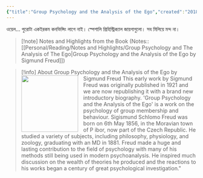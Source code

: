 ```yaml
---
{"title":"Group Psychology and the Analysis of the Ego","created":"2018-12-08T00:00:00+06:00","updated":"2023-01-08T19:39:26+06:00","read_count":1,"authors":["Sigmund Freud","Peter Gay","James Strachey"],"isbn10":393007707,"status":"Read","rating":3,"dg-publish":true,"reviewed":true,"log":[{"status":"Read","timestamp":"2019-11-18T00:00:00+06:00"},{"status":"To Read","timestamp":"2018-12-08T00:00:00+06:00"}],"cover":"https://images-na.ssl-images-amazon.com/images/S/compressed.photo.goodreads.com/books/1348726298i/97739.jpg","dg-metatags":{"og:image":"https://images-na.ssl-images-amazon.com/images/S/compressed.photo.goodreads.com/books/1348726298i/97739.jpg"},"tags":["psychology"],"permalink":"/personal/reading/books/read/group-psychology-and-the-analysis-of-the-ego-by-sigmund-freud/","metatags":{"og:image":"https://images-na.ssl-images-amazon.com/images/S/compressed.photo.goodreads.com/books/1348726298i/97739.jpg"},"dgPassFrontmatter":true,"noteIcon":"1"}
---
```


ওয়েল… পুরোটা একইরকম কনভিন্সিং লাগে নাই। স্পেশালি প্রিহিস্ট্রিক্যাল জায়গাগুলো। সব মিলিয়ে মন্দ না।

> [!note] Notes and Highlights from the Book
> (Notes:: [[Personal/Reading/Notes and Highlights/Group Psychology and The Analysis of The Ego\|Group Psychology and the Analysis of the Ego by Sigmund Freud]])

> [!info] About Group Psychology and the Analysis of the Ego by Sigmund Freud
><img src="https://books.google.com/books/content?id=JI2LoAEACAAJ&printsec=frontcover&img=1&zoom=1&source=gbs_api" style="float: left; margin-right: 1em;width: 150px; height: auto;" /> This early work by Sigmund Freud was originally published in 1921 and we are now republishing it with a brand new introductory biography. 'Group Psychology and the Analysis of the Ego' is a work on the psychology of group membership and behaviour. Sigismund Schlomo Freud was born on 6th May 1856, in the Moravian town of P ibor, now part of the Czech Republic. He studied a variety of subjects, including philosophy, physiology, and zoology, graduating with an MD in 1881. Freud made a huge and lasting contribution to the field of psychology with many of his methods still being used in modern psychoanalysis. He inspired much discussion on the wealth of theories he produced and the reactions to his works began a century of great psychological investigation."